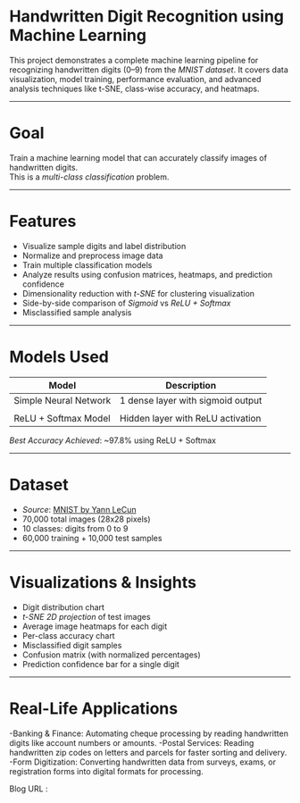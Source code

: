 # Handwritten Digit Recognition using Machine Learning

This project demonstrates a complete machine learning pipeline for recognizing handwritten digits (0–9) from the *MNIST dataset*. It covers data visualization, model training, performance evaluation, and advanced analysis techniques like t-SNE, class-wise accuracy, and heatmaps.

---

# Goal

Train a machine learning model that can accurately classify images of handwritten digits.  
This is a *multi-class classification* problem.

---

# Features

- Visualize sample digits and label distribution
- Normalize and preprocess image data
- Train multiple classification models
- Analyze results using confusion matrices, heatmaps, and prediction confidence
- Dimensionality reduction with *t-SNE* for clustering visualization
- Side-by-side comparison of *Sigmoid* vs *ReLU + Softmax*
- Misclassified sample analysis

---

# Models Used

| Model                   | Description                         |
|-------------------------|-------------------------------------|
| Simple Neural Network   | 1 dense layer with sigmoid output   |
|			  |					|
| ReLU + Softmax Model    | Hidden layer with ReLU activation   |

*Best Accuracy Achieved*: ~97.8% using ReLU + Softmax

---

# Dataset

- *Source*: [MNIST by Yann LeCun](https://storage.googleapis.com/tensorflow/tf-keras-datasets/mnist.npz)
- 70,000 total images (28x28 pixels)
- 10 classes: digits from 0 to 9
- 60,000 training + 10,000 test samples

---

# Visualizations & Insights

- Digit distribution chart
- *t-SNE 2D projection* of test images
- Average image heatmaps for each digit
- Per-class accuracy chart
- Misclassified digit samples
- Confusion matrix (with normalized percentages)
- Prediction confidence bar for a single digit

---

# Real-Life Applications

-Banking & Finance: Automating cheque processing by reading handwritten digits like account numbers or amounts.
-Postal Services: Reading handwritten zip codes on letters and parcels for faster sorting and delivery.
-Form Digitization: Converting handwritten data from surveys, exams, or registration forms into digital formats for processing.

Blog URL : 

